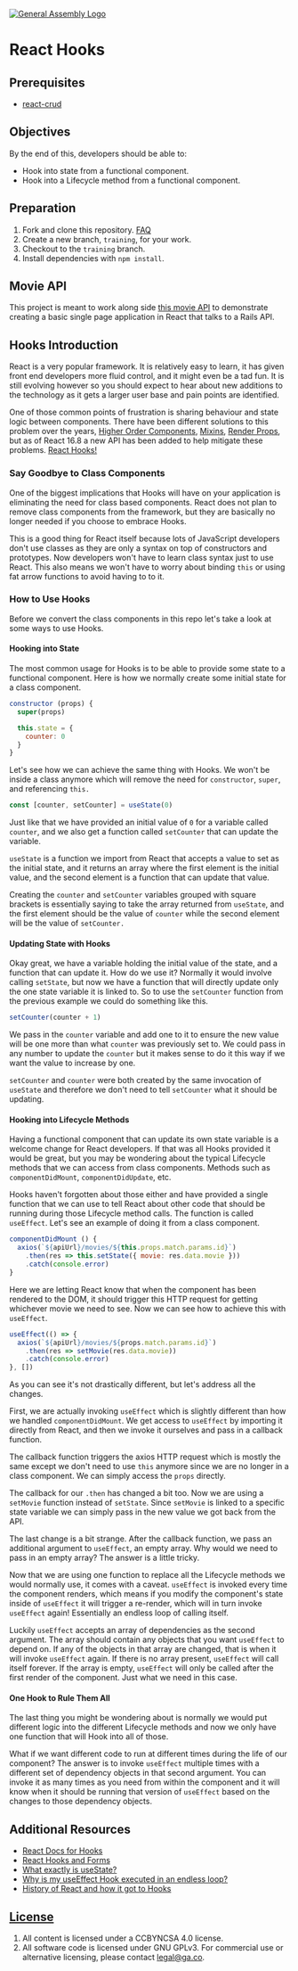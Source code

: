 [![General Assembly Logo](https://camo.githubusercontent.com/1a91b05b8f4d44b5bbfb83abac2b0996d8e26c92/687474703a2f2f692e696d6775722e636f6d2f6b6538555354712e706e67)](https://generalassemb.ly/education/web-development-immersive)

# React Hooks

## Prerequisites

- [react-crud](https://git.generalassemb.ly/ga-wdi-boston/react-crud)

## Objectives

By the end of this, developers should be able to:

- Hook into state from a functional component.
- Hook into a Lifecycle method from a functional component.

## Preparation

1. Fork and clone this repository. [FAQ](https://git.generalassemb.ly/ga-wdi-boston/meta/wiki/ForkAndClone)
1. Create a new branch, `training`, for your work.
1. Checkout to the `training` branch.
1. Install dependencies with `npm install`.

## Movie API

This project is meant to work along side [this movie API](https://sei-movie-api.herokuapp.com)
to demonstrate creating a basic single page application in React that talks to a
Rails API.

## Hooks Introduction

React is a very popular framework. It is relatively easy to learn, it has given
front end developers more fluid control, and it might even be a tad fun. It is
still evolving however so you should expect to hear about new additions to the
technology as it gets a larger user base and pain points are identified.

One of those common points of frustration is sharing behaviour and state logic
between components. There have been different solutions to this problem over
the years, [Higher Order Components](https://reactjs.org/docs/higher-order-components.html), [Mixins](https://reactjs.org/blog/2016/07/13/mixins-considered-harmful.html), [Render Props](https://reactjs.org/docs/render-props.html), but as of React 16.8
a new API has been added to help mitigate these problems. [React Hooks!](https://reactjs.org/docs/hooks-intro.html)

### Say Goodbye to Class Components

One of the biggest implications that Hooks will have on your application is
eliminating the need for class based components. React does not plan to remove
class components from the framework, but they are basically no longer needed if
you choose to embrace Hooks.

This is a good thing for React itself because lots of JavaScript developers
don't use classes as they are only a syntax on top of constructors and
prototypes. Now developers won't have to learn class syntax just to use React.
This also means we won't have to worry about binding `this` or using fat arrow
functions to avoid having to to it.

### How to Use Hooks

Before we convert the class components in this repo let's take a look at some
ways to use Hooks.

#### Hooking into State

The most common usage for Hooks is to be able to provide some state to a
functional component. Here is how we normally create some initial state for a
class component.

```javascript
constructor (props) {
  super(props)

  this.state = {
    counter: 0
  }
}
```

Let's see how we can achieve the same thing with Hooks. We won't be inside a
class anymore which will remove the need for `constructor`, `super`, and
referencing `this.`

```javascript
const [counter, setCounter] = useState(0)
```

Just like that we have provided an initial value of `0` for a variable called
`counter`, and we also get a function called `setCounter` that can update the
variable.

`useState` is a function we import from React that accepts a value to
set as the initial state, and it returns an array where the first element is
the initial value, and the second element is a function that can update that
value.

Creating the `counter` and `setCounter` variables grouped with square brackets
is essentially saying to take the array returned from `useState`, and the first
element should be the value of `counter` while the second element will be the
value of `setCounter.`

#### Updating State with Hooks

Okay great, we have a variable holding the initial value of the state, and a
function that can update it. How do we use it? Normally it would involve
calling `setState`, but now we have a function that will directly update only
the one state variable it is linked to. So to use the `setCounter` function
from the previous example we could do something like this.

```javascript
setCounter(counter + 1)
```

We pass in the `counter` variable and add one to it to ensure the new value
will be one more than what `counter` was previously set to. We could pass in
any number to update the `counter` but it makes sense to do it this way if we
want the value to increase by one.

`setCounter` and `counter` were both created by the same invocation of
`useState` and therefore we don't need to tell `setCounter` what it should be
updating.

#### Hooking into Lifecycle Methods

Having a functional component that can update its own state variable is a
welcome change for React developers. If that was all Hooks provided it would be
great, but you may be wondering about the typical Lifecycle methods that we can
access from class components. Methods such as `componentDidMount`,
`componentDidUpdate`, etc.

Hooks haven't forgotten about those either and have provided a single function
that we can use to tell React about other code that should be running during
those Lifecycle method calls. The function is called `useEffect`. Let's see an
example of doing it from a class component.

```javascript
componentDidMount () {
  axios(`${apiUrl}/movies/${this.props.match.params.id}`)
    .then(res => this.setState({ movie: res.data.movie }))
    .catch(console.error)
}
```

Here we are letting React know that when the component has been rendered to the
DOM, it should trigger this HTTP request for getting whichever movie we need to
see. Now we can see how to achieve this with `useEffect`.

```javascript
useEffect(() => {
  axios(`${apiUrl}/movies/${props.match.params.id}`)
    .then(res => setMovie(res.data.movie))
    .catch(console.error)
}, [])
```

As you can see it's not drastically different, but let's address all the
changes.

First, we are actually invoking `useEffect` which is slightly
different than how we handled `componentDidMount`. We get access to `useEffect`
by importing it directly from React, and then we invoke it ourselves and pass
in a callback function.

The callback function triggers the axios HTTP request which is mostly the same
except we don't need to use `this` anymore since we are no longer in a class
component. We can simply access the `props` directly.

The callback for our `.then` has changed a bit too. Now we are using a
`setMovie` function instead of `setState`. Since `setMovie` is linked to a
specific state variable we can simply pass in the new value we got back from
the API.

The last change is a bit strange. After the callback function, we pass an
additional argument to `useEffect`, an empty array. Why would we need to pass
in an empty array? The answer is a little tricky.

Now that we are using one function to replace all the Lifecycle methods we
would normally use, it comes with a caveat. `useEffect` is invoked every time
the component renders, which means if you modify the component's state inside
of `useEffect` it will trigger a re-render, which will in turn invoke
`useEffect` again! Essentially an endless loop of calling itself.

Luckily `useEffect` accepts an array of dependencies as the second argument.
The array should contain any objects that you want `useEffect` to depend on. If
any of the objects in that array are changed, that is when it will invoke
`useEffect` again. If there is no array present, `useEffect` will call itself
forever. If the array is empty, `useEffect` will only be called after the first
render of the component. Just what we need in this case.

#### One Hook to Rule Them All

The last thing you might be wondering about is normally we would put different
logic into the different Lifecycle methods and now we only have one function
that will Hook into all of those.

What if we want different code to run at different times during the life of our
component? The answer is to invoke `useEffect` multiple times with a different
set of dependency objects in that second argument. You can invoke it as many
times as you need from within the component and it will know when it should be
running that version of `useEffect` based on the changes to those dependency
objects.

## Additional Resources

- [React Docs for Hooks](https://reactjs.org/docs/hooks-intro.html)
- [React Hooks and Forms](https://medium.com/@geeky_writer_/using-react-hooks-to-create-awesome-forms-6f846a4ce57)
- [What exactly is useState?](https://stackoverflow.com/questions/53165945/what-is-usestate-in-react)
- [Why is my useEffect Hook executed in an endless loop?](https://www.andreasreiterer.at/react-useeffect-hook-loop/)
- [History of React and how it got to Hooks](https://itnext.io/why-reacts-hooks-api-is-a-game-changer-8731c2b0a8c)

## [License](LICENSE)

1. All content is licensed under a CC­BY­NC­SA 4.0 license.
1. All software code is licensed under GNU GPLv3. For commercial use or
    alternative licensing, please contact legal@ga.co.
